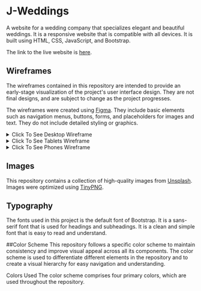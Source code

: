 # J-Weddings
A website for a wedding company that specializes elegant and beautiful weddings. It is a responsive website that is compatible with all devices. It is built using HTML, CSS, JavaScript, and Bootstrap.

The link to the live website is [here](https://jweddings.online/).

## Wireframes
The wireframes contained in this repository are intended to provide an early-stage visualization of the project's user interface design. They are not final designs, and are subject to change as the project progresses.

The wireframes were created using [Figma](https://figma.com/). They include basic elements such as navigation menus, buttons, forms, and placeholders for images and text. They do not include detailed styling or graphics.

<details><summary>Click To See Desktop Wireframe</summary>

![Desktop Wireframe](#)

</details>

<details><summary>Click To See Tablets Wireframe</summary>

![Tablet Wireframe](#)

</details>
<details><summary>Click To See Phones Wireframe</summary>

![Phones Wireframe](#)

</details>

## Images
This repository contains a collection of high-quality images from [Unsplash](https://unsplash.com/). Images were optimized using [TinyPNG](https://tinypng.com/).

## Typography
The fonts used in this project is the default font of Bootstrap. It is a sans-serif font that is used for headings and subheadings. It is a clean and simple font that is easy to read and understand.

##Color Scheme
This repository follows a specific color scheme to maintain consistency and improve visual appeal across all its components. The color scheme is used to differentiate different elements in the repository and to create a visual hierarchy for easy navigation and understanding.

Colors Used
The color scheme comprises four primary colors, which are used throughout the repository.



